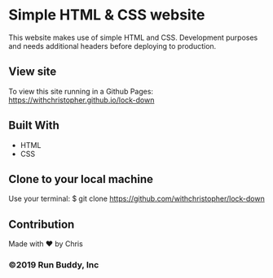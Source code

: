 # Simple HTML & CSS website 
This website makes use of simple HTML and CSS. Development purposes and needs additional headers before deploying to production.
## View site
To view this site running in a Github Pages: https://withchristopher.github.io/lock-down

## Built With
* HTML
* CSS

## Clone to your local machine
Use your terminal: $ git clone https://github.com/withchristopher/lock-down 

## Contribution
Made with ❤️ by Chris

### ©️2019 Run Buddy, Inc 
